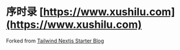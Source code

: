 # 序时录 [https://www.xushilu.com](https://www.xushilu.com)

Forked from [Tailwind Nextjs Starter Blog](https://github.com/timlrx/tailwind-nextjs-starter-blog)